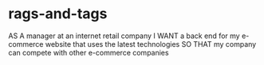 # rags-and-tags
AS A manager at an internet retail company I WANT a back end for my e-commerce website that uses the latest technologies SO THAT my company can compete with other e-commerce companies
